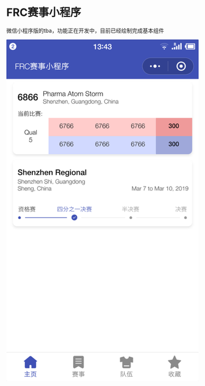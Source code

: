 # FRC赛事小程序
微信小程序版的tba，功能正在开发中，目前已经绘制完成基本组件
<div align="center">
  <img src="https://github.com/eddy20001118/FRCMiniProgram/blob/master/readme-img/img1.png"/>
</div>
